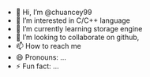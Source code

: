 - 👋 Hi, I’m @chuancey99
- 👀 I’m interested in C/C++ language
- 🌱 I’m currently learning storage engine
- 💞️ I’m looking to collaborate on github,
- 📫 How to reach me 
- 😄 Pronouns: ...
- ⚡ Fun fact: ...

<!---
chuancey99/chuancey99 is a ✨ special ✨ repository because its `README.md` (this file) appears on your GitHub profile.
You can click the Preview link to take a look at your changes.
--->
